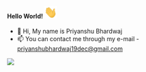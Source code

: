#### Hello World! <img src="https://github.com/ABSphreak/ABSphreak/blob/master/gifs/Hi.gif" width="30px">

- 👋 Hi, My name is Priyanshu Bhardwaj
- 📫 You can contact me through my e-mail - priyanshubhardwaj19dec@gmail.com

<img src="https://github-readme-stats.vercel.app/api?username=priyanshu1912&&show_icons=true&title_color=ffffff&icon_color=bb2acf&text_color=daf7dc&bg_color=151515"/>
